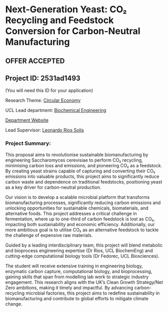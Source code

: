 # Next-Generation Yeast: CO₂ Recycling and Feedstock Conversion for Carbon-Neutral Manufacturing

## **OFFER ACCEPTED**

## Project ID: **2531ad1493**
(You will need this ID for your application)

Research Theme: [Circular Economy](../themes/circular-economy.md)

UCL Lead department: [Biochemical Engineering](../departments/biochemical-engineering.md)

[Department Website](https://www.ucl.ac.uk/biochemical-engineering)

Lead Supervisor: [Leonardo Rios Solis](https://profiles.ucl.ac.uk/27630)

### Project Summary:

This proposal aims to revolutionise sustainable biomanufacturing by engineering Saccharomyces cerevisiae to perform CO₂ recycling, minimising carbon loss and emissions, and pioneering CO₂ as a feedstock. By creating yeast strains capable of capturing and converting their CO₂ emissions into valuable products, this project aims to significantly reduce carbon waste and dependence on traditional feedstocks, positioning yeast as a key driver for carbon-neutral production.

Our vision is to develop a scalable microbial platform that transforms biomanufacturing processes, significantly reducing carbon emissions and unlocking opportunities for sustainable chemicals, biomaterials, and alternative foods. This project addresses a critical challenge in fermentation, where up to one-third of carbon feedstock is lost as CO₂, impacting both sustainability and economic efficiency. Additionally, our more ambitious goal is to utilise CO₂ as an alternative feedstock to tackle the challenge of expensive raw materials.

Guided by a leading interdisciplinary team, this project will blend metabolic and bioprocess engineering expertise (Dr Rios, UCL BiochemEng) and cutting-edge computational biology tools (Dr Fedorec, UCL Biosciences). 

The student will receive extensive training in engineering biology, enzymatic carbon capture, computational biology, and bioprocessing, gaining skills that span from modelling lab work to strategic industry engagement. This research aligns with the UK’s Clean Growth Strategy/Net Zero ambitions, making it timely and impactful. By advancing carbon-recycling microbial factories, this project aims to redefine sustainability in biomanufacturing and contribute to global efforts to mitigate climate change.
